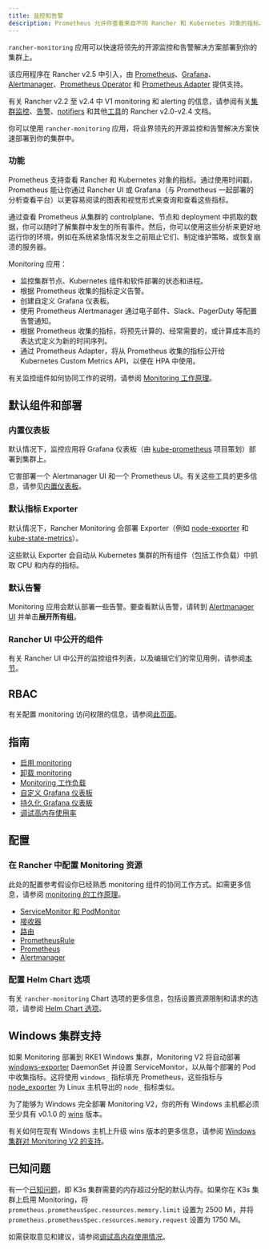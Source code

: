 ```yaml
---
title: 监控和告警
description: Prometheus 允许你查看来自不同 Rancher 和 Kubernetes 对象的指标。了解监控范围以及如何启用集群监控
---
```


`rancher-monitoring` 应用可以快速将领先的开源监控和告警解决方案部署到你的集群上。

该应用程序在 Rancher v2.5 中引入，由 [Prometheus](https://prometheus.io/)、[Grafana](https://grafana.com/grafana/)、[Alertmanager](https://prometheus.io/docs/alerting/latest/alertmanager/)、[Prometheus Operator](https://github.com/prometheus-operator/prometheus-operator) 和 [Prometheus Adapter](https://github.com/DirectXMan12/k8s-prometheus-adapter) 提供支持。

有关 Rancher v2.2 至 v2.4 中 V1 monitoring 和 alerting 的信息，请参阅有关[集群监控](https://github.com/rancher/rancher-docs/tree/main/archived_docs/en/version-2.0-2.4/pages-for-subheaders/cluster-monitoring.md)、[告警](https://github.com/rancher/rancher-docs/tree/main/archived_docs/en/version-2.0-2.4/pages-for-subheaders/cluster-alerts.md)、[notifiers](https://github.com/rancher/rancher-docs/tree/main/archived_docs/en/version-2.0-2.4/explanations/integrations-in-rancher/notifiers.md) 和其他[工具](https://github.com/rancher/rancher-docs/tree/main/archived_docs/en/version-2.0-2.4/pages-for-subheaders/project-tools.md)的 Rancher v2.0-v2.4 文档。

你可以使用 `rancher-monitoring` 应用，将业界领先的开源监控和告警解决方案快速部署到你的集群中。

### 功能

Prometheus 支持查看 Rancher 和 Kubernetes 对象的指标。通过使用时间戳，Prometheus 能让你通过 Rancher UI 或 Grafana（与 Prometheus 一起部署的分析查看平台）以更容易阅读的图表和视觉形式来查询和查看这些指标。

通过查看 Prometheus 从集群的 controlplane、节点和 deployment 中抓取的数据，你可以随时了解集群中发生的所有事件。然后，你可以使用这些分析来更好地运行你的环境，例如在系统紧急情况发生之前阻止它们、制定维护策略，或恢复崩溃的服务器。

Monitoring 应用：

- 监控集群节点、Kubernetes 组件和软件部署的状态和进程。
- 根据 Prometheus 收集的指标定义告警。
- 创建自定义 Grafana 仪表板。
- 使用 Prometheus Alertmanager 通过电子邮件、Slack、PagerDuty 等配置告警通知。
- 根据 Prometheus 收集的指标，将预先计算的、经常需要的，或计算成本高的表达式定义为新的时间序列。
- 通过 Prometheus Adapter，将从 Prometheus 收集的指标公开给 Kubernetes Custom Metrics API，以便在 HPA 中使用。

有关监控组件如何协同工作的说明，请参阅 [Monitoring 工作原理](../integrations-in-rancher/monitoring-and-alerting/how-monitoring-works.md)。

## 默认组件和部署

### 内置仪表板

默认情况下，监控应用将 Grafana 仪表板（由 [kube-prometheus](https://github.com/prometheus-operator/kube-prometheus) 项目策划）部署到集群上。

它害部署一个 Alertmanager UI 和一个 Prometheus UI。有关这些工具的更多信息，请参见[内置仪表板](../integrations-in-rancher/monitoring-and-alerting/built-in-dashboards.md)。
### 默认指标 Exporter

默认情况下，Rancher Monitoring 会部署 Exporter（例如 [node-exporter](https://github.com/prometheus/node_exporter) 和 [kube-state-metrics](https://github.com/kubernetes/kube-state-metrics)）。

这些默认 Exporter 会自动从 Kubernetes 集群的所有组件（包括工作负载）中抓取 CPU 和内存的指标。

### 默认告警

Monitoring 应用会默认部署一些告警。要查看默认告警，请转到 [Alertmanager UI](../integrations-in-rancher/monitoring-and-alerting/built-in-dashboards.md#alertmanager-ui) 并单击**展开所有组**。

### Rancher UI 中公开的组件

有关 Rancher UI 中公开的监控组件列表，以及编辑它们的常见用例，请参阅[本节](../integrations-in-rancher/monitoring-and-alerting/how-monitoring-works.md#rancher-ui-中公开的组件)。

## RBAC

有关配置 monitoring 访问权限的信息，请参阅[此页面](../integrations-in-rancher/monitoring-and-alerting/rbac-for-monitoring.md)。

## 指南

- [启用 monitoring](../how-to-guides/advanced-user-guides/monitoring-alerting-guides/enable-monitoring.md)
- [卸载 monitoring](../how-to-guides/advanced-user-guides/monitoring-alerting-guides/uninstall-monitoring.md)
- [Monitoring 工作负载](../how-to-guides/advanced-user-guides/monitoring-alerting-guides/set-up-monitoring-for-workloads.md)
- [自定义 Grafana 仪表板](../how-to-guides/advanced-user-guides/monitoring-alerting-guides/customize-grafana-dashboard.md)
- [持久化 Grafana 仪表板](../how-to-guides/advanced-user-guides/monitoring-alerting-guides/create-persistent-grafana-dashboard.md)
- [调试高内存使用率](../how-to-guides/advanced-user-guides/monitoring-alerting-guides/debug-high-memory-usage.md)

## 配置

### 在 Rancher 中配置 Monitoring 资源

此处的配置参考假设你已经熟悉 monitoring 组件的协同工作方式。如需更多信息，请参阅 [monitoring 的工作原理](../integrations-in-rancher/monitoring-and-alerting/how-monitoring-works.md)。

- [ServiceMonitor 和 PodMonitor](../reference-guides/monitoring-v2-configuration/servicemonitors-and-podmonitors.md)
- [接收器](../reference-guides/monitoring-v2-configuration/receivers.md)
- [路由](../reference-guides/monitoring-v2-configuration/routes.md)
- [PrometheusRule](../how-to-guides/advanced-user-guides/monitoring-v2-configuration-guides/advanced-configuration/prometheusrules.md)
- [Prometheus](../how-to-guides/advanced-user-guides/monitoring-v2-configuration-guides/advanced-configuration/prometheus.md)
- [Alertmanager](../how-to-guides/advanced-user-guides/monitoring-v2-configuration-guides/advanced-configuration/alertmanager.md)

### 配置 Helm Chart 选项

有关 `rancher-monitoring` Chart 选项的更多信息，包括设置资源限制和请求的选项，请参阅 [Helm Chart 选项](../reference-guides/monitoring-v2-configuration/helm-chart-options.md)。

## Windows 集群支持

如果 Monitoring 部署到 RKE1 Windows 集群，Monitoring V2 将自动部署 [windows-exporter](https://github.com/prometheus-community/windows_exporter) DaemonSet 并设置 ServiceMonitor，以从每个部署的 Pod 中收集指标。这将使用 `windows_` 指标填充 Prometheus，这些指标与 [node_exporter](https://github.com/prometheus/node_exporter) 为 Linux 主机导出的 `node_` 指标类似。

为了能够为 Windows 完全部署 Monitoring V2，你的所有 Windows 主机都必须至少具有 v0.1.0 的 [wins](https://github.com/rancher/wins) 版本。

有关如何在现有 Windows 主机上升级 wins 版本的更多信息，请参阅 [Windows 集群对 Monitoring V2 的支持](../integrations-in-rancher/monitoring-and-alerting/windows-support.md)。


## 已知问题

有一个[已知问题](https://github.com/rancher/rancher/issues/28787#issuecomment-693611821)，即 K3s 集群需要的内存超过分配的默认内存。如果你在 K3s 集群上启用 Monitoring，将 `prometheus.prometheusSpec.resources.memory.limit` 设置为 2500 Mi，并将 `prometheus.prometheusSpec.resources.memory.request` 设置为 1750 Mi。

如需获取意见和建议，请参阅[调试高内存使用情况](../how-to-guides/advanced-user-guides/monitoring-alerting-guides/debug-high-memory-usage.md)。
